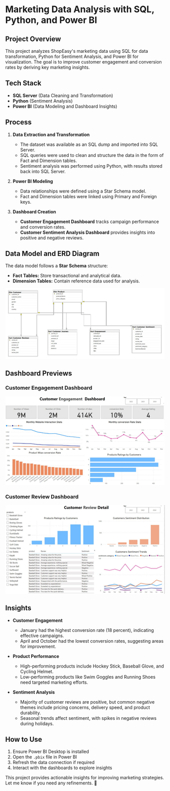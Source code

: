 # Marketing Data Analysis with SQL, Python, and Power BI

## Project Overview  
This project analyzes ShopEasy's marketing data using SQL for data transformation, Python for Sentiment Analysis, and Power BI for visualization. The goal is to improve customer engagement and conversion rates by deriving key marketing insights.  

## Tech Stack  
- **SQL Server** (Data Cleaning and Transformation)  
- **Python** (Sentiment Analysis)  
- **Power BI** (Data Modeling and Dashboard Insights)  

## Process  
1. **Data Extraction and Transformation**  
   - The dataset was available as an SQL dump and imported into SQL Server.  
   - SQL queries were used to clean and structure the data in the form of Fact and Dimension tables.  
   - Sentiment analysis was performed using Python, with results stored back into SQL Server.  

2. **Power BI Modeling**  
   - Data relationships were defined using a Star Schema model.  
   - Fact and Dimension tables were linked using Primary and Foreign keys.  

3. **Dashboard Creation**  
   - **Customer Engagement Dashboard** tracks campaign performance and conversion rates.  
   - **Customer Sentiment Analysis Dashboard** provides insights into positive and negative reviews.  

## Data Model and ERD Diagram  
The data model follows a **Star Schema** structure:  
- **Fact Tables:** Store transactional and analytical data.  
- **Dimension Tables:** Contain reference data used for analysis.  


![ERD Diagram](https://github.com/awsjvd/Marketing-Analytics-Project/blob/main/ERD/ERD.JPG)  

## Dashboard Previews  
### Customer Engagement Dashboard  
![Customer Engagement Dashboard](https://raw.githubusercontent.com/awsjvd/Marketing-Analytics-Project/main/Power%20BI/Customer_Engagement.JPG)  

### Customer Review Dashboard  
![Customer Review Dashboard](https://raw.githubusercontent.com/awsjvd/Marketing-Analytics-Project/main/Power%20BI/Customer_Review.JPG)  

## Insights  
- **Customer Engagement**  
  - January had the highest conversion rate (18 percent), indicating effective campaigns.  
  - April and October had the lowest conversion rates, suggesting areas for improvement.  

- **Product Performance**  
  - High-performing products include Hockey Stick, Baseball Glove, and Cycling Helmet.  
  - Low-performing products like Swim Goggles and Running Shoes need targeted marketing efforts.  

- **Sentiment Analysis**  
  - Majority of customer reviews are positive, but common negative themes include pricing concerns, delivery speed, and product durability.  
  - Seasonal trends affect sentiment, with spikes in negative reviews during holidays.  

## How to Use  
1. Ensure Power BI Desktop is installed  
2. Open the `.pbix` file in Power BI  
3. Refresh the data connection if required  
4. Interact with the dashboards to explore insights  

This project provides actionable insights for improving marketing strategies. Let me know if you need any refinements. 🚀
